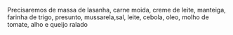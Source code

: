 Precisaremos de massa de lasanha, carne moida, creme de leite, manteiga, farinha de trigo, presunto, mussarela,sal, leite, cebola, oleo, molho de tomate, alho e queijo ralado